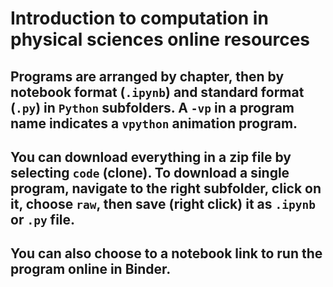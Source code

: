 # Introduction to computation in physical sciences online resources
## Programs are arranged by chapter, then by notebook format (`.ipynb`) and standard format (`.py`) in `Python` subfolders. A `-vp` in a program name indicates a `vpython` animation program.
## You can download everything in a zip file by selecting `code` (clone). To download a single program, navigate to the right subfolder, click on it, choose `raw`, then save (right click) it as  `.ipynb` or `.py` file.
## You can also choose to a notebook link to run the program online in Binder. 
